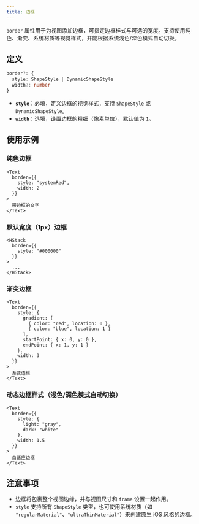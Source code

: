 ```yaml
---
title: 边框
---
```

`border` 属性用于为视图添加边框，可指定边框样式与可选的宽度。支持使用纯色、渐变、系统材质等视觉样式，并能根据系统浅色/深色模式自动切换。

## 定义

```ts
border?: {
  style: ShapeStyle | DynamicShapeStyle
  width?: number
}
```

* **`style`**：必填，定义边框的视觉样式，支持 `ShapeStyle` 或 `DynamicShapeStyle`。
* **`width`**：选填，设置边框的粗细（像素单位），默认值为 `1`。

## 使用示例

### 纯色边框

```tsx
<Text
  border={{
    style: "systemRed",
    width: 2
  }}
>
  带边框的文字
</Text>
```

### 默认宽度（1px）边框

```tsx
<HStack
  border={{
    style: "#000000"
  }}
>
  ...
</HStack>
```

### 渐变边框

```tsx
<Text
  border={{
    style: {
      gradient: [
        { color: "red", location: 0 },
        { color: "blue", location: 1 }
      ],
      startPoint: { x: 0, y: 0 },
      endPoint: { x: 1, y: 1 }
    },
    width: 3
  }}
>
  渐变边框
</Text>
```

### 动态边框样式（浅色/深色模式自动切换）

```tsx
<Text
  border={{
    style: {
      light: "gray",
      dark: "white"
    },
    width: 1.5
  }}
>
  自适应边框
</Text>
```

## 注意事项

* 边框将包裹整个视图边缘，并与视图尺寸和 `frame` 设置一起作用。
* `style` 支持所有 `ShapeStyle` 类型，也可使用系统材质（如 `"regularMaterial"`、`"ultraThinMaterial"`）来创建原生 iOS 风格的边框。
